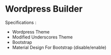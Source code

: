 # Wordpress Builder
Specifications :
- Wordpress Theme
- Modified Underscores Theme
- Bootstrap
- Material Design For Bootstrap (disable/enable)
